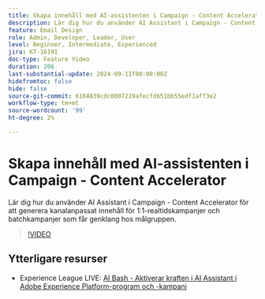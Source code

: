 ```yaml
---
title: Skapa innehåll med AI-assistenten i Campaign - Content Accelerator
description: Lär dig hur du använder AI Assistant i Campaign - Content Accelerator för att generera kanalanpassat innehåll för 1:1-realtidskampanjer och batchkampanjer som får genklang hos målgruppen.
feature: Email Design
role: Admin, Developer, Leader, User
level: Beginner, Intermediate, Experienced
jira: KT-16191
doc-type: Feature Video
duration: 206
last-substantial-update: 2024-09-11T00:00:00Z
hidefromtoc: false
hide: false
source-git-commit: 6104839cdc0007219afecfd651bb55edf1aff3e2
workflow-type: tm+mt
source-wordcount: '99'
ht-degree: 2%

---
```



# Skapa innehåll med AI-assistenten i Campaign - Content Accelerator

Lär dig hur du använder AI Assistant i Campaign - Content Accelerator för att generera kanalanpassat innehåll för 1:1-realtidskampanjer och batchkampanjer som får genklang hos målgruppen.

>[!VIDEO](https://video.tv.adobe.com/v/3433569/?learn=on)

## Ytterligare resurser

* Experience League LIVE: [AI Bash - Aktiverar kraften i AI Assistant i Adobe Experience Platform-program och -kampanj](https://experienceleague.adobe.com/en/docs/events/experience-league-live-recordings/episodes/exl-live-episode-09-26-24)
